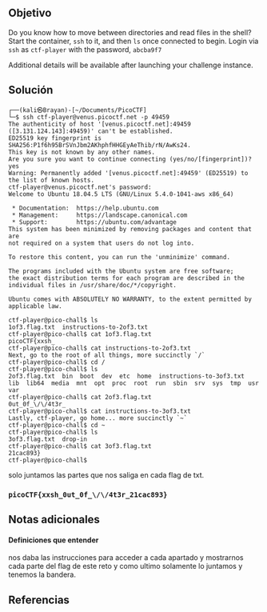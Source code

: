 ## Objetivo

Do you know how to move between directories and read files in the shell? Start the container, `ssh` to it, and then `ls` once connected to begin. Login via `ssh` as `ctf-player` with the password, `abcba9f7`

Additional details will be available after launching your challenge instance.

## Solución
```                                                                                                 
┌──(kali㉿Brayan)-[~/Documents/PicoCTF]
└─$ ssh ctf-player@venus.picoctf.net -p 49459
The authenticity of host '[venus.picoctf.net]:49459 ([3.131.124.143]:49459)' can't be established.
ED25519 key fingerprint is SHA256:P1f6h95BrSVnJbm2AKhphfHHGEyAeThib/rN/AwKs24.
This key is not known by any other names.
Are you sure you want to continue connecting (yes/no/[fingerprint])? yes
Warning: Permanently added '[venus.picoctf.net]:49459' (ED25519) to the list of known hosts.
ctf-player@venus.picoctf.net's password: 
Welcome to Ubuntu 18.04.5 LTS (GNU/Linux 5.4.0-1041-aws x86_64)

 * Documentation:  https://help.ubuntu.com
 * Management:     https://landscape.canonical.com
 * Support:        https://ubuntu.com/advantage
This system has been minimized by removing packages and content that are
not required on a system that users do not log into.

To restore this content, you can run the 'unminimize' command.

The programs included with the Ubuntu system are free software;
the exact distribution terms for each program are described in the
individual files in /usr/share/doc/*/copyright.

Ubuntu comes with ABSOLUTELY NO WARRANTY, to the extent permitted by
applicable law.

ctf-player@pico-chall$ ls
1of3.flag.txt  instructions-to-2of3.txt
ctf-player@pico-chall$ cat 1of3.flag.txt
picoCTF{xxsh_
ctf-player@pico-chall$ cat instructions-to-2of3.txt
Next, go to the root of all things, more succinctly `/`
ctf-player@pico-chall$ cd /
ctf-player@pico-chall$ ls
2of3.flag.txt  bin  boot  dev  etc  home  instructions-to-3of3.txt  lib  lib64  media  mnt  opt  proc  root  run  sbin  srv  sys  tmp  usr  var
ctf-player@pico-chall$ cat 2of3.flag.txt
0ut_0f_\/\/4t3r_
ctf-player@pico-chall$ cat instructions-to-3of3.txt
Lastly, ctf-player, go home... more succinctly `~`
ctf-player@pico-chall$ cd ~
ctf-player@pico-chall$ ls
3of3.flag.txt  drop-in
ctf-player@pico-chall$ cat 3of3.flag.txt
21cac893}
ctf-player@pico-chall$ 
```

solo juntamos las partes que nos saliga en cada flag de txt.
### `picoCTF{xxsh_0ut_0f_\/\/4t3r_21cac893}`

## Notas adicionales

#### Definiciones que entender
nos daba las instrucciones para acceder a cada apartado y mostrarnos cada parte del flag de este reto y como ultimo solamente lo juntamos y tenemos la bandera.

## Referencias